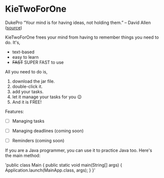 # KieTwoForOne

DukePro
“Your mind is for having ideas, not holding them.” – David Allen ([source](https://www.zen-tools.net/getting-things-done.html))

KieTwoForOne frees your mind from having to remember things you need to do. It's,

- text-based
- easy to learn
- ~~FAST~~ SUPER FAST to use

All you need to do is,

1. download the jar file.
2. double-click it.
3. add your tasks.
4. let it manage your tasks for you 😉
5. And it is FREE!

Features:
- [ ] Managing tasks
- [ ] Managing deadlines (coming soon)
- [ ] Reminders (coming soon) 


If you are a Java programmer, you can use it to practice Java too. Here's the main method:

'public class Main {
    public static void main(String[] args) {
        Application.launch(MainApp.class, args);
    }
}'




